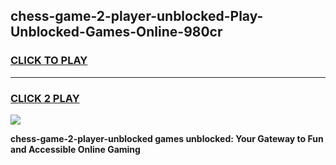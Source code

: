 
## chess-game-2-player-unblocked-Play-Unblocked-Games-Online-980cr
<h3>
<a href="https://premium76.site?title=chess-game-2-player-unblocked&ref=25A">CLICK TO PLAY</a></h3>
<hr>

<h3>
<a href="https://premium76.site?title=chess-game-2-player-unblocked&ref=25A">CLICK 2 PLAY</a>
  
</h3>

<a href="https://premium76.site?title=chess-game-2-player-unblocked&ref=25A"><img src="https://clearcache.store/games.png"></a>


**chess-game-2-player-unblocked games unblocked: Your Gateway to Fun and Accessible Online Gaming**
